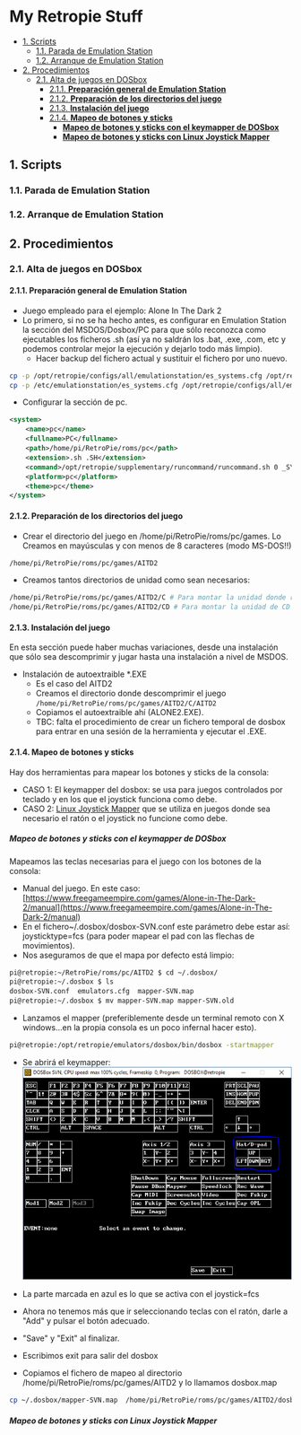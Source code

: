 # My Retropie Stuff <!-- omit in toc -->

- [1. Scripts](#1-scripts)
  - [1.1. Parada de Emulation Station](#11-parada-de-emulation-station)
  - [1.2. Arranque de Emulation Station](#12-arranque-de-emulation-station)
- [2. Procedimientos](#2-procedimientos)
  - [2.1. Alta de juegos en DOSbox](#21-alta-de-juegos-en-dosbox)
    - [2.1.1. **Preparación general de Emulation Station**](#211-preparación-general-de-emulation-station)
    - [2.1.2. **Preparación de los directorios del juego**](#212-preparación-de-los-directorios-del-juego)
    - [2.1.3. **Instalación del juego**](#213-instalación-del-juego)
    - [2.1.4. **Mapeo de botones y sticks**](#214-mapeo-de-botones-y-sticks)
      - [**Mapeo de botones y sticks con el keymapper de DOSbox**](#mapeo-de-botones-y-sticks-con-el-keymapper-de-dosbox)
      - [**Mapeo de botones y sticks con Linux Joystick Mapper**](#mapeo-de-botones-y-sticks-con-linux-joystick-mapper)

## 1. Scripts

### 1.1. Parada de Emulation Station

### 1.2. Arranque de Emulation Station

## 2. Procedimientos

### 2.1. Alta de juegos en DOSbox

#### 2.1.1. **Preparación general de Emulation Station**

- Juego empleado para el ejemplo: Alone In The Dark 2
- Lo primero, si no se ha hecho antes, es configurar en Emulation Station la sección del MSDOS/Dosbox/PC para que sólo reconozca como ejecutables los ficheros .sh (así ya no saldrán los .bat, .exe, .com, etc y podemos controlar mejor la ejecución y dejarlo todo más limpio).
  - Hacer backup del fichero actual y sustituir el fichero por uno nuevo.

```sh
cp -p /opt/retropie/configs/all/emulationstation/es_systems.cfg /opt/retropie/configs/all/emulationstation/es_systems.cfg_<YYYYMMDD>
cp -p /etc/emulationstation/es_systems.cfg /opt/retropie/configs/all/emulationstation
```

- Configurar la sección de pc.

```xml
<system>
    <name>pc</name>
    <fullname>PC</fullname>
    <path>/home/pi/RetroPie/roms/pc</path>
    <extension>.sh .SH</extension>
    <command>/opt/retropie/supplementary/runcommand/runcommand.sh 0 _SYS_ pc %ROM%</command>
    <platform>pc</platform>
    <theme>pc</theme>
</system>
```

#### 2.1.2. **Preparación de los directorios del juego**

- Crear el directorio del juego en /home/pi/RetroPie/roms/pc/games. Lo Creamos en mayúsculas y con menos de 8 caracteres (modo MS-DOS!!)

```sh
/home/pi/RetroPie/roms/pc/games/AITD2
```

- Creamos tantos directorios de unidad como sean necesarios:

```sh
/home/pi/RetroPie/roms/pc/games/AITD2/C # Para montar la unidad donde realizaremos la instalación del juego.
/home/pi/RetroPie/roms/pc/games/AITD2/CD # Para montar la unidad de CD para aquellos juegos donde sea necesario.
```

#### 2.1.3. **Instalación del juego**

En esta sección puede haber muchas variaciones, desde una instalación que sólo sea descomprimir y jugar hasta una instalación a nivel de MSDOS.

- Instalación de autoextraible *.EXE
  - Es el caso del AITD2
  - Creamos el directorio donde descomprimir el juego
    ``/home/pi/RetroPie/roms/pc/games/AITD2/C/AITD2``
  - Copiamos el autoextraible ahí (ALONE2.EXE).
  - TBC: falta el procedimiento de crear un fichero temporal de dosbox para entrar en una sesión de la herramienta y ejecutar el .EXE.

#### 2.1.4. **Mapeo de botones y sticks**

Hay dos herramientas para mapear los botones y sticks de la consola:

- CASO 1: El keymapper del dosbox: se usa para juegos controlados por teclado y en los que el joystick funciona como debe.
- CASO 2: [Linux Joystick Mapper](https://sourceforge.net/p/linuxjoymap/wiki/Home/) que se utiliza en juegos donde sea necesario el ratón o el joystick no funcione como debe.

##### **Mapeo de botones y sticks con el keymapper de DOSbox**

Mapeamos las teclas necesarias para el juego con los botones de la consola:

- Manual del juego. En este caso: [https://www.freegameempire.com/games/Alone-in-The-Dark-2/manual](https://www.freegameempire.com/games/Alone-in-The-Dark-2/manual)
- En el fichero~/.dosbox/dosbox-SVN.conf este parámetro debe estar así: joysticktype=fcs (para poder mapear el pad con las flechas de movimientos).
- Nos aseguramos de que el mapa por defecto está limpio:

```bash
pi@retropie:~/RetroPie/roms/pc/AITD2 $ cd ~/.dosbox/
pi@retropie:~/.dosbox $ ls
dosbox-SVN.conf  emulators.cfg  mapper-SVN.map
pi@retropie:~/.dosbox $ mv mapper-SVN.map mapper-SVN.old
```

- Lanzamos el mapper (preferiblemente desde un terminal remoto con X windows…en la propia consola es un poco infernal hacer esto).

```bash
pi@retropie:/opt/retropie/emulators/dosbox/bin/dosbox -startmapper
```

- Se abrirá el keymapper:
![images/dosbox_keymapper_001.png](images/dosbox_keymapper_001.png)

- La parte marcada en azul es lo que se activa con el joystick=fcs
- Ahora no tenemos más que ir seleccionando teclas con el ratón, darle a "Add" y pulsar el botón adecuado.
- "Save" y "Exit" al finalizar.
- Escribimos exit para salir del dosbox
- Copiamos el fichero de mapeo al directorio /home/pi/RetroPie/roms/pc/games/AITD2 y lo llamamos dosbox.map

```bash
cp ~/.dosbox/mapper-SVN.map  /home/pi/RetroPie/roms/pc/games/AITD2/dosbox.map
```

##### **Mapeo de botones y sticks con Linux Joystick Mapper**

